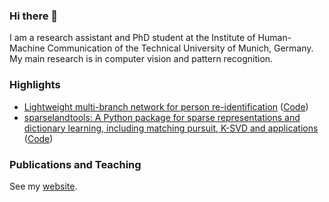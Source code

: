 ### Hi there 👋

I am a research assistant and PhD student at the Institute of Human-Machine Communication of the Technical University of Munich, Germany. My main research is in computer vision and pattern recognition. 

### Highlights

* [Lightweight multi-branch network for person re-identification](https://scholar.google.com/citations?view_op=view_citation&hl=en&user=K4rBWFcAAAAJ&citation_for_view=K4rBWFcAAAAJ:roLk4NBRz8UC) ([Code](https://github.com/jixunbo/LightMBN))
* [sparselandtools: A Python package for sparse representations and dictionary learning, including matching pursuit, K-SVD and applications](https://scholar.google.com/scholar?cluster=15295255891961180223&hl=en&oi=scholarr) ([Code](https://github.com/fubel/sparselandtools/))

### Publications and Teaching

See my [website](https://fabianherzog.me).

